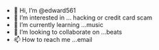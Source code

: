 - 👋 Hi, I’m @edward561
- 👀 I’m interested in ... hacking or credit card scam
- 🌱 I’m currently learning ...music
- 💞️ I’m looking to collaborate on ...beats
- 📫 How to reach me ...email 

<!---
edward561/edward561 is a ✨ special ✨ repository because its `README.md` (this file) appears on your GitHub profile.
You can click the Preview link to take a look at your changes.














--->
